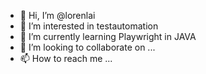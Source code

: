 - 👋 Hi, I’m @lorenlai
- 👀 I’m interested in testautomation
- 🌱 I’m currently learning Playwright in JAVA
- 💞️ I’m looking to collaborate on ...
- 📫 How to reach me ...

<!---
lorenlai/lorenlai is a ✨ special ✨ repository because its `README.md` (this file) appears on your GitHub profile.
You can click the Preview link to take a look at your changes.
--->
